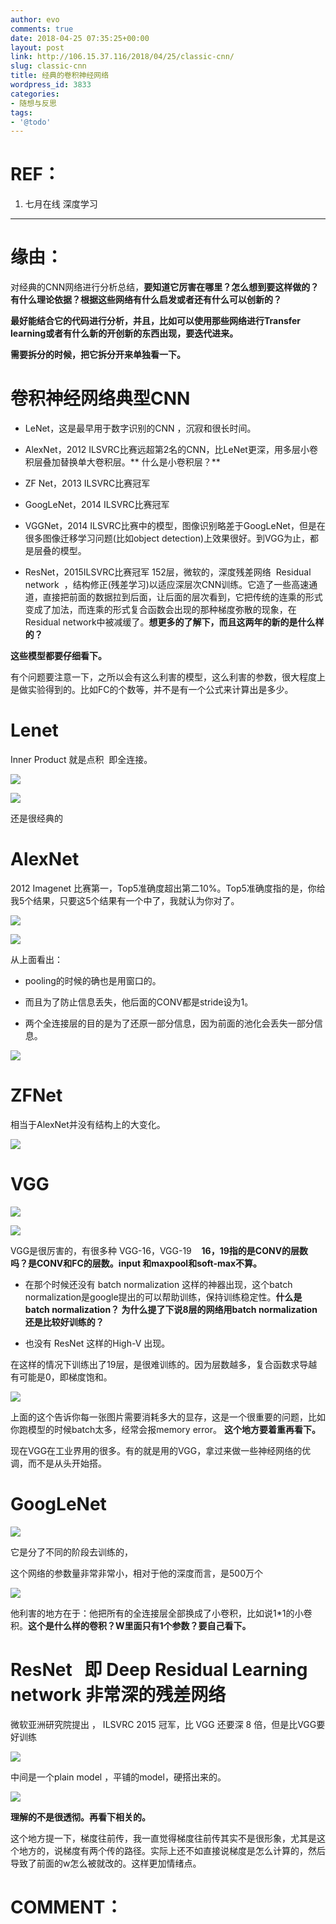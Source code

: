 ```yaml
---
author: evo
comments: true
date: 2018-04-25 07:35:25+00:00
layout: post
link: http://106.15.37.116/2018/04/25/classic-cnn/
slug: classic-cnn
title: 经典的卷积神经网络
wordpress_id: 3833
categories:
- 随想与反思
tags:
- '@todo'
---
```


<!-- more -->


# REF：





 	
  1. 七月在线 深度学习


********************************************************************************


# 缘由：


对经典的CNN网络进行分析总结，**要知道它厉害在哪里？怎么想到要这样做的？有什么理论依据？根据这些网络有什么启发或者还有什么可以创新的？**

**最好能结合它的代码进行分析，并且，比如可以使用那些网络进行Transfer learning或者有什么新的开创新的东西出现，要迭代进来。**

**需要拆分的时候，把它拆分开来单独看一下。**




# 




# 卷积神经网络典型CNN





 	
  * LeNet，这是最早用于数字识别的CNN ，沉寂和很长时间。

 	
  * AlexNet，2012 ILSVRC比赛远超第2名的CNN，比LeNet更深，用多层小卷积层叠加替换单大卷积层。** 什么是小卷积层？**

 	
  * ZF Net，2013 ILSVRC比赛冠军

 	
  * GoogLeNet，2014 ILSVRC比赛冠军

 	
  * VGGNet，2014 ILSVRC比赛中的模型，图像识别略差于GoogLeNet，但是在很多图像迁移学习问题(比如object detection)上效果很好。到VGG为止，都是层叠的模型。

 	
  * ResNet，2015ILSVRC比赛冠军 152层，微软的，深度残差网络  Residual network  ，结构修正(残差学习)以适应深层次CNN训练。它造了一些高速通道，直接把前面的数据拉到后面，让后面的层次看到，它把传统的连乘的形式变成了加法，而连乘的形式复合函数会出现的那种梯度弥散的现象，在Residual network中被减缓了。**想更多的了解下，而且这两年的新的是什么样的？**


**这些模型都要仔细看下。**

有个问题要注意一下，之所以会有这么利害的模型，这么利害的参数，很大程度上是做实验得到的。比如FC的个数等，并不是有一个公式来计算出是多少。


# Lenet


Inner Product 就是点积  即全连接。


![](http://106.15.37.116/wp-content/uploads/2018/04/img_5ac1e84244f8b.png)




![](http://106.15.37.116/wp-content/uploads/2018/04/img_5ac1e847ed810.png)


还是很经典的


# AlexNet


2012 Imagenet 比赛第一，Top5准确度超出第二10%。Top5准确度指的是，你给我5个结果，只要这5个结果有一个中了，我就认为你对了。


![](http://106.15.37.116/wp-content/uploads/2018/04/img_5acee016560e6.png)




![](http://106.15.37.116/wp-content/uploads/2018/04/img_5acee20b94e82.png)


从上面看出：



 	
  * pooling的时候的确也是用窗口的。

 	
  * 而且为了防止信息丢失，他后面的CONV都是stride设为1。

 	
  * 两个全连接层的目的是为了还原一部分信息，因为前面的池化会丢失一部分信息。





![](http://106.15.37.116/wp-content/uploads/2018/04/img_5ac1e8849b696.png)





# ZFNet


相当于AlexNet并没有结构上的大变化。


![](http://106.15.37.116/wp-content/uploads/2018/04/img_5ac1e8a06ed78.png)





# VGG




![](http://106.15.37.116/wp-content/uploads/2018/04/img_5ac1e8af8d88a.png)




![](http://106.15.37.116/wp-content/uploads/2018/04/img_5ac1e8bbccabd.png)


VGG是很厉害的，有很多种 VGG-16，VGG-19    **16，19指的是CONV的层数吗？是CONV和FC的层数。input 和maxpool和soft-max不算。**



 	
  * 在那个时候还没有 batch normalization 这样的神器出现，这个batch normalization是google提出的可以帮助训练，保持训练稳定性。**什么是batch normalization？ 为什么提了下说8层的网络用batch normalization还是比较好训练的？**

 	
  * 也没有 ResNet 这样的High-V 出现。


在这样的情况下训练出了19层，是很难训练的。因为层数越多，复合函数求导越有可能是0，即梯度饱和。

![](http://106.15.37.116/wp-content/uploads/2018/04/img_5ac1e8ce34104.png)

上面的这个告诉你每一张图片需要消耗多大的显存，这是一个很重要的问题，比如你跑模型的时候batch太多，经常会报memory error。 **这个地方要着重再看下。**

现在VGG在工业界用的很多。有的就是用的VGG，拿过来做一些神经网络的优调，而不是从头开始搭。




# GoogLeNet




![](http://106.15.37.116/wp-content/uploads/2018/04/img_5ac1e8e7369ee.png)


它是分了不同的阶段去训练的，

这个网络的参数量非常非常小，相对于他的深度而言，是500万个


![](http://106.15.37.116/wp-content/uploads/2018/04/img_5ac1e8f6e3730.png)


他利害的地方在于：他把所有的全连接层全部换成了小卷积，比如说1*1的小卷积。**这个是什么样的卷积？W里面只有1个参数？要自己看下。**




# ResNet   即 Deep Residual Learning network 非常深的残差网络


微软亚洲研究院提出 ， ILSVRC 2015 冠军，比 VGG 还要深 8 倍，但是比VGG要好训练


![](http://106.15.37.116/wp-content/uploads/2018/04/img_5ac1e91466ea7.png)


中间是一个plain model ，平铺的model，硬搭出来的。


![](http://106.15.37.116/wp-content/uploads/2018/04/img_5ac1e923ad133.png)


**理解的不是很透彻。再看下相关的。**

这个地方提一下，梯度往前传，我一直觉得梯度往前传其实不是很形象，尤其是这个地方的，说梯度有两个传的路径。实际上还不如直接说梯度是怎么计算的，然后导致了前面的w怎么被就改的。这样更加情绪点。


## 





# COMMENT：



